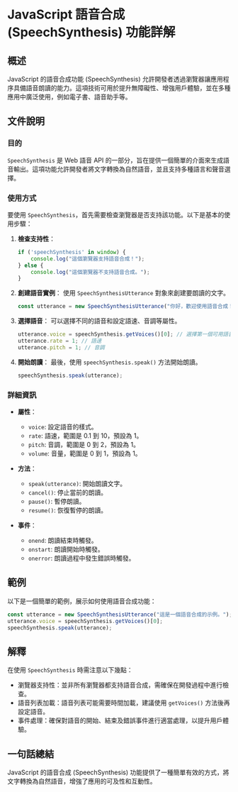 <!--
Meta Description: # JavaScript 語音合成 (SpeechSynthesis) 功能詳解 ## 概述 JavaScript 的語音合成功能 (SpeechSynthesis) 允許開發者透過瀏覽器讓應用程序具備語音朗讀的能力。這項技術可用於提升無障礙性、增強用戶體驗，並在多種應用中廣泛使用，例如電子書、語音...
Meta Keywords: speechsynthesis, utterance, javascript, speak, speechsynthesisutterance
-->

# JavaScript 語音合成 (SpeechSynthesis) 功能詳解

## 概述
JavaScript 的語音合成功能 (SpeechSynthesis) 允許開發者透過瀏覽器讓應用程序具備語音朗讀的能力。這項技術可用於提升無障礙性、增強用戶體驗，並在多種應用中廣泛使用，例如電子書、語音助手等。

## 文件說明
### 目的
`SpeechSynthesis` 是 Web 語音 API 的一部分，旨在提供一個簡單的介面來生成語音輸出。這項功能允許開發者將文字轉換為自然語音，並且支持多種語言和聲音選擇。

### 使用方式
要使用 `SpeechSynthesis`，首先需要檢查瀏覽器是否支持該功能。以下是基本的使用步驟：

1. **檢查支持性**：
   ```javascript
   if ('speechSynthesis' in window) {
       console.log("這個瀏覽器支持語音合成！");
   } else {
       console.log("這個瀏覽器不支持語音合成。");
   }
   ```

2. **創建語音實例**：
   使用 `SpeechSynthesisUtterance` 對象來創建要朗讀的文字。
   ```javascript
   const utterance = new SpeechSynthesisUtterance("你好，歡迎使用語音合成！");
   ```

3. **選擇語音**：
   可以選擇不同的語音和設定語速、音調等屬性。
   ```javascript
   utterance.voice = speechSynthesis.getVoices()[0]; // 選擇第一個可用語音
   utterance.rate = 1; // 語速
   utterance.pitch = 1; // 音調
   ```

4. **開始朗讀**：
   最後，使用 `speechSynthesis.speak()` 方法開始朗讀。
   ```javascript
   speechSynthesis.speak(utterance);
   ```

### 詳細資訊
- **屬性**：
  - `voice`: 設定語音的樣式。
  - `rate`: 語速，範圍是 0.1 到 10，預設為 1。
  - `pitch`: 音調，範圍是 0 到 2，預設為 1。
  - `volume`: 音量，範圍是 0 到 1，預設為 1。

- **方法**：
  - `speak(utterance)`: 開始朗讀文字。
  - `cancel()`: 停止當前的朗讀。
  - `pause()`: 暫停朗讀。
  - `resume()`: 恢復暫停的朗讀。

- **事件**：
  - `onend`: 朗讀結束時觸發。
  - `onstart`: 朗讀開始時觸發。
  - `onerror`: 朗讀過程中發生錯誤時觸發。

## 範例
以下是一個簡單的範例，展示如何使用語音合成功能：
```javascript
const utterance = new SpeechSynthesisUtterance("這是一個語音合成的示例。");
utterance.voice = speechSynthesis.getVoices()[0];
speechSynthesis.speak(utterance);
```

## 解釋
在使用 `SpeechSynthesis` 時需注意以下幾點：
- 瀏覽器支持性：並非所有瀏覽器都支持語音合成，需確保在開發過程中進行檢查。
- 語音列表加載：語音列表可能需要時間加載，建議使用 `getVoices()` 方法後再設定語音。
- 事件處理：確保對語音的開始、結束及錯誤事件進行適當處理，以提升用戶體驗。

## 一句話總結
JavaScript 的語音合成 (SpeechSynthesis) 功能提供了一種簡單有效的方式，將文字轉換為自然語音，增強了應用的可及性和互動性。